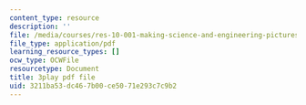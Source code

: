 ```yaml
---
content_type: resource
description: ''
file: /media/courses/res-10-001-making-science-and-engineering-pictures-a-practical-guide-to-presenting-your-work-spring-2016/3211ba53dc467b00ce5071e293c7c9b2_gmq2NACljMc.pdf
file_type: application/pdf
learning_resource_types: []
ocw_type: OCWFile
resourcetype: Document
title: 3play pdf file
uid: 3211ba53-dc46-7b00-ce50-71e293c7c9b2
---
```

